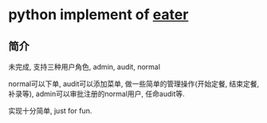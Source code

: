 # python implement of [eater](https://github.com/ishamo/eater.git)

## 简介

未完成, 支持三种用户角色, admin, audit, normal

normal可以下单, audit可以添加菜单, 做一些简单的管理操作(开始定餐, 结束定餐, 补录等), admin可以审批注册的normal用户, 任命audit等.

实现十分简单, just for fun.
